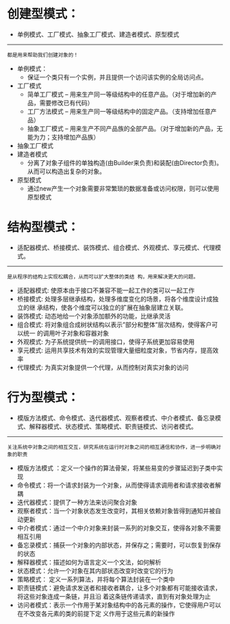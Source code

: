 
# 创建型模式：
- 单例模式、工厂模式、抽象工厂模式、建造者模式、原型模式
---
    都是用来帮助我们创建对象的！

* 单例模式：
    * 保证一个类只有一个实例，并且提供一个访问该实例的全局访问点。
* 工厂模式
    * 简单工厂模式 – 用来生产同一等级结构中的任意产品。（对于增加新的产品，需要修改已有代码） 
    * 工厂方法模式 – 用来生产同一等级结构中的固定产品。（支持增加任意产品） 
    * 抽象工厂模式 – 用来生产不同产品族的全部产品。（对于增加新的产品，无能为力；支持增加产品族）
* 抽象工厂模式
* 建造者模式
    * 分离了对象子组件的单独构造(由Builder来负责)和装配(由Director负责)。 从而可以构造出复杂的对象。
* 原型模式    
    * 通过new产生一个对象需要非常繁琐的数据准备或访问权限，则可以使用原型模式

#  结构型模式： 
- 适配器模式、桥接模式、装饰模式、组合模式、外观模式、享元模式、代理模 式。 
---
    是从程序的结构上实现松耦合，从而可以扩大整体的类结 构，用来解决更大的问题。
    
* 适配器模式:
    使原本由于接口不兼容不能一起工作的类可以一起工作
* 桥接模式:
    处理多层继承结构，处理多维度变化的场景，将各个维度设计成独立的继 承结构，使各个维度可以独立的扩展在抽象层建立关联。
* 装饰模式:
    动态地给一个对象添加额外的功能，比继承灵活
* 组合模式:
    将对象组合成树状结构以表示”部分和整体”层次结构，使得客户可以统一 的调用叶子对象和容器对象
* 外观模式:
    为子系统提供统一的调用接口，使得子系统更加容易使用
* 享元模式:
    运用共享技术有效的实现管理大量细粒度对象，节省内存，提高效率
* 代理模式:
    为真实对象提供一个代理，从而控制对真实对象的访问


#  行为型模式： 
- 模版方法模式、命令模式、迭代器模式、观察者模式、中介者模式、备忘录模式、解释器模式、状态模式、策略模式、职责链模式、访问者模式。

---
    关注系统中对象之间的相互交互，研究系统在运行时对象之间的相互通信和协作，进一步明确对象的职责

* 模版方法模式 ：定义一个操作的算法骨架，将某些易变的步骤延迟到子类中实现
* 命令模式：将一个请求封装为一个对象，从而使得请求调用者和请求接收者解耦
* 迭代器模式：提供了一种方法来访问聚合对象
* 观察者模式：当一个对象状态发生改变时，其相关依赖对象皆得到通知并被自动更新
* 中介者模式：通过一个中介对象来封装一系列的对象交互，使得各对象不需要相互引用
* 备忘录模式：捕获一个对象的内部状态，并保存之；需要时，可以恢复到保存的状态
* 解释器模式：描述如何为语言定义一个文法，如何解析
* 状态模式：允许一个对象在其内部状态改变时改变它的行为
* 策略模式： 定义一系列算法，并将每个算法封装在一个类中
* 职责链模式：避免请求发送者和接收者耦合，让多个对象都有可能接收请求，将这些对象连成一条链，并且沿 着这条链传递请求，直到有对象处理为止
* 访问者模式：表示一个作用于某对象结构中的各元素的操作，它使得用户可以在不改变各元素的类的前提下定 义作用于这些元素的新操作